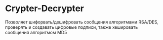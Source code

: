 # Crypter-Decrypter

Позволяет шифорвать/дешифровать сообщения алгоритмами RSA/DES, проверять и создавать цифровые подписи, также хешировать сообщения алгоритмом MD5
